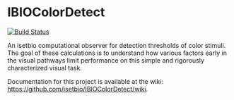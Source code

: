 # IBIOColorDetect

[![Build Status](http://brainard-jenkins.psych.upenn.edu/buildStatus/icon?job=IBIOColorDetect)](http://brainard-jenkins.psych.upenn.edu/job/IBIOColorDetect/)

An isetbio computational observer for detection thresholds of color stimuli.  The goal of these calculations is to understand how various factors early in the visual pathways limit performance on this simple and rigorously characterized visual task.

Documentation for this project is available at the wiki: https://github.com/isetbio/IBIOColorDetect/wiki. 

